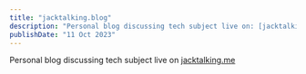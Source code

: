 ```yaml
---
title: "jacktalking.blog"
description: "Personal blog discussing tech subject live on: [jacktalking.me]"
publishDate: "11 Oct 2023"
---
```


Personal blog discussing tech subject live on [jacktalking.me](https://jacktalking.me)
